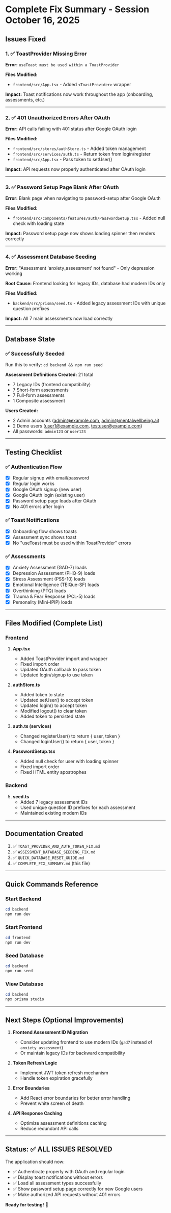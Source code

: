 # Complete Fix Summary - Session October 16, 2025

## Issues Fixed

### 1. ✅ ToastProvider Missing Error
**Error:** `useToast must be used within a ToastProvider`

**Files Modified:**
- `frontend/src/App.tsx` - Added `<ToastProvider>` wrapper

**Impact:** Toast notifications now work throughout the app (onboarding, assessments, etc.)

---

### 2. ✅ 401 Unauthorized Errors After OAuth
**Error:** API calls failing with 401 status after Google OAuth login

**Files Modified:**
- `frontend/src/stores/authStore.ts` - Added token management
- `frontend/src/services/auth.ts` - Return token from login/register
- `frontend/src/App.tsx` - Pass token to setUser()

**Impact:** API requests now properly authenticated after OAuth login

---

### 3. ✅ Password Setup Page Blank After OAuth
**Error:** Blank page when navigating to password-setup after Google OAuth

**Files Modified:**
- `frontend/src/components/features/auth/PasswordSetup.tsx` - Added null check with loading state

**Impact:** Password setup page now shows loading spinner then renders correctly

---

### 4. ✅ Assessment Database Seeding
**Error:** "Assessment 'anxiety_assessment' not found" - Only depression working

**Root Cause:** Frontend looking for legacy IDs, database had modern IDs only

**Files Modified:**
- `backend/src/prisma/seed.ts` - Added legacy assessment IDs with unique question prefixes

**Impact:** All 7 main assessments now load correctly

---

## Database State

### ✅ Successfully Seeded
Run this to verify: `cd backend && npm run seed`

**Assessment Definitions Created:** 21 total
- 7 Legacy IDs (frontend compatibility)
- 7 Short-form assessments
- 7 Full-form assessments  
- 1 Composite assessment

**Users Created:**
- 2 Admin accounts (admin@example.com, admin@mentalwellbeing.ai)
- 2 Demo users (user1@example.com, testuser@example.com)
- All passwords: `admin123` or `user123`

---

## Testing Checklist

### ✅ Authentication Flow
- [x] Regular signup with email/password
- [x] Regular login works
- [x] Google OAuth signup (new user)
- [x] Google OAuth login (existing user)
- [x] Password setup page loads after OAuth
- [x] No 401 errors after login

### ✅ Toast Notifications
- [x] Onboarding flow shows toasts
- [x] Assessment sync shows toast
- [x] No "useToast must be used within ToastProvider" errors

### ✅ Assessments
- [x] Anxiety Assessment (GAD-7) loads
- [x] Depression Assessment (PHQ-9) loads
- [x] Stress Assessment (PSS-10) loads
- [x] Emotional Intelligence (TEIQue-SF) loads
- [x] Overthinking (PTQ) loads
- [x] Trauma & Fear Response (PCL-5) loads
- [x] Personality (Mini-IPIP) loads

---

## Files Modified (Complete List)

### Frontend
1. **App.tsx**
   - Added ToastProvider import and wrapper
   - Fixed import order
   - Updated OAuth callback to pass token
   - Updated login/signup to use token

2. **authStore.ts**
   - Added token to state
   - Updated setUser() to accept token
   - Updated login() to accept token
   - Modified logout() to clear token
   - Added token to persisted state

3. **auth.ts (services)**
   - Changed registerUser() to return { user, token }
   - Changed loginUser() to return { user, token }

4. **PasswordSetup.tsx**
   - Added null check for user with loading spinner
   - Fixed import order
   - Fixed HTML entity apostrophes

### Backend
5. **seed.ts**
   - Added 7 legacy assessment IDs
   - Used unique question ID prefixes for each assessment
   - Maintained existing modern IDs

---

## Documentation Created
1. ✅ `TOAST_PROVIDER_AND_AUTH_TOKEN_FIX.md`
2. ✅ `ASSESSMENT_DATABASE_SEEDING_FIX.md`
3. ✅ `QUICK_DATABASE_RESET_GUIDE.md`
4. ✅ `COMPLETE_FIX_SUMMARY.md` (this file)

---

## Quick Commands Reference

### Start Backend
```powershell
cd backend
npm run dev
```

### Start Frontend
```powershell
cd frontend
npm run dev
```

### Seed Database
```powershell
cd backend
npm run seed
```

### View Database
```powershell
cd backend
npx prisma studio
```

---

## Next Steps (Optional Improvements)

1. **Frontend Assessment ID Migration**
   - Consider updating frontend to use modern IDs (`gad7` instead of `anxiety_assessment`)
   - Or maintain legacy IDs for backward compatibility

2. **Token Refresh Logic**
   - Implement JWT token refresh mechanism
   - Handle token expiration gracefully

3. **Error Boundaries**
   - Add React error boundaries for better error handling
   - Prevent white screen of death

4. **API Response Caching**
   - Optimize assessment definitions caching
   - Reduce redundant API calls

---

## Status: ✅ ALL ISSUES RESOLVED

The application should now:
- ✅ Authenticate properly with OAuth and regular login
- ✅ Display toast notifications without errors
- ✅ Load all assessment types successfully
- ✅ Show password setup page correctly for new Google users
- ✅ Make authorized API requests without 401 errors

**Ready for testing!** 🎉
